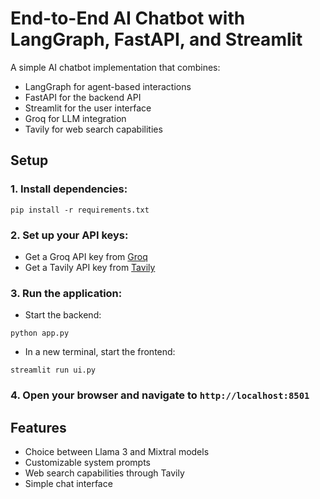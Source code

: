 # End-to-End AI Chatbot with LangGraph, FastAPI, and Streamlit

A simple AI chatbot implementation that combines:

- LangGraph for agent-based interactions
- FastAPI for the backend API
- Streamlit for the user interface
- Groq for LLM integration
- Tavily for web search capabilities

## Setup

### 1. Install dependencies:

```
pip install -r requirements.txt
```

### 2. Set up your API keys:

- Get a Groq API key from [Groq](https://console.groq.com)
- Get a Tavily API key from [Tavily](https://tavily.com)

### 3. Run the application:

- Start the backend:

```
python app.py
```

- In a new terminal, start the frontend:

```
streamlit run ui.py

```

### 4. Open your browser and navigate to `http://localhost:8501`

## Features

- Choice between Llama 3 and Mixtral models
- Customizable system prompts
- Web search capabilities through Tavily
- Simple chat interface
